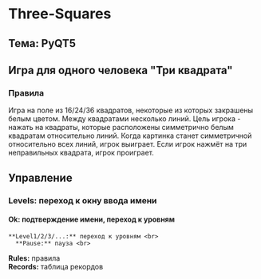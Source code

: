 # Three-Squares
## Тема: PyQT5
## Игра для одного человека "Три квадрата"
### Правила
Игра на поле из 16/24/36 квадратов, некоторые из которых закрашены белым цветом. Между квадратами несколько линий. Цель игрока - нажать на квадраты, которые расположены симметрично белым квадратам относительно линий. Когда картинка станет симметричной относительно всех линий, игрок выиграет. Если игрок нажмёт на три неправильных квадрата, игрок проиграет. 
## Управление
### Levels: переход к окну ввода имени <br>
  #### Ok: подтверждение имени, переход к уровням <br>
    **Level1/2/3/...:** переход к уровням <br>
      **Pause:** пауза <br>
**Rules:** правила <br>
**Records:** таблица рекордов <br>
